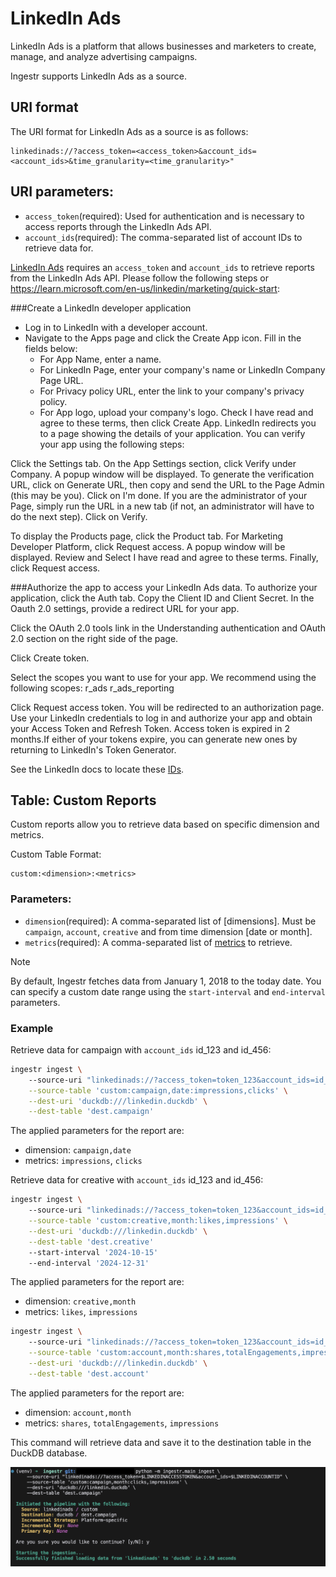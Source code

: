 # LinkedIn Ads
LinkedIn Ads is a platform that allows businesses and marketers to create, manage, and analyze advertising campaigns.

Ingestr supports LinkedIn Ads as a source.

## URI format
The URI format for LinkedIn Ads as a source is as follows:

```plaintext
linkedinads://?access_token=<access_token>&account_ids=<account_ids>&time_granularity=<time_granularity>"
```
## URI parameters:
- `access_token`(required): Used for authentication and is necessary to access reports through the LinkedIn Ads API.
- `account_ids`(required): The comma-separated list of account IDs to retrieve data for.

[LinkedIn Ads](https://learn.microsoft.com/en-us/linkedin/marketing/integrations/ads-reporting/ads-reporting?view=li-lms-2024-11&tabs=http#analytics-finder) requires an `access_token` and `account_ids` to retrieve reports from the LinkedIn Ads API. Please follow the following steps or https://learn.microsoft.com/en-us/linkedin/marketing/quick-start:

###Create a LinkedIn developer application
- Log in to LinkedIn with a developer account.
- Navigate to the Apps page and click the Create App icon. Fill in the fields below:
  - For App Name, enter a name.
  - For LinkedIn Page, enter your company's name or LinkedIn Company Page URL.
  - For Privacy policy URL, enter the link to your company's privacy policy.
  - For App logo, upload your company's logo.
Check I have read and agree to these terms, then click Create App. LinkedIn redirects you to a page showing the details of your application.
You can verify your app using the following steps:

Click the Settings tab. On the App Settings section, click Verify under Company. A popup window will be displayed. To generate the verification URL, click on Generate URL, then copy and send the URL to the Page Admin (this may be you). Click on I'm done. If you are the administrator of your Page, simply run the URL in a new tab (if not, an administrator will have to do the next step). Click on Verify.

To display the Products page, click the Product tab. For Marketing Developer Platform, click Request access. A popup window will be displayed. Review and Select I have read and agree to these terms. Finally, click Request access.

###Authorize the app to access your LinkedIn Ads data.
To authorize your application, click the Auth tab. Copy the Client ID and Client Secret. In the Oauth 2.0 settings, provide a redirect URL for your app.

Click the OAuth 2.0 tools link in the Understanding authentication and OAuth 2.0 section on the right side of the page.

Click Create token.

Select the scopes you want to use for your app. We recommend using the following scopes:
r_ads
r_ads_reporting

Click Request access token. You will be redirected to an authorization page. Use your LinkedIn credentials to log in and authorize your app and obtain your Access Token and Refresh Token. Access token is expired in 2 months.If either of your tokens expire, you can generate new ones by returning to LinkedIn's Token Generator. 

See the LinkedIn docs to locate these [IDs](https://www.linkedin.com/help/linkedin/answer/a424270/find-linkedin-ads-account-details?lang=en).

## Table: Custom Reports    
Custom reports allow you to retrieve data based on specific dimension and metrics.

Custom Table Format:
```
custom:<dimension>:<metrics>
```
### Parameters:
- `dimension`(required): A comma-separated list of [dimensions]. Must be `campaign`, `account`, `creative` and from time dimension [date or month].
- `metrics`(required): A comma-separated list of [metrics](https://learn.microsoft.com/en-us/linkedin/marketing/integrations/ads-reporting/ads-reporting?view=li-lms-2024-11&tabs=http#metrics-available) to retrieve.
 

> [!NOTE]
> By default, Ingestr fetches data from January 1, 2018 to the today date. You can specify a custom date range using the `start-interval` and `end-interval` parameters.

### Example

Retrieve data for campaign with `account_ids` id_123 and id_456:
```sh
ingestr ingest \                         
    --source-uri "linkedinads://?access_token=token_123&account_ids=id_123,id_456" \
    --source-table 'custom:campaign,date:impressions,clicks' \
    --dest-uri 'duckdb:///linkedin.duckdb' \
    --dest-table 'dest.campaign'
```

The applied parameters for the report are:
- dimension: `campaign,date`
- metrics: `impressions`, `clicks`

Retrieve data for creative with `account_ids` id_123 and id_456:
```sh
ingestr ingest \                         
    --source-uri "linkedinads://?access_token=token_123&account_ids=id_123,id_456" \
    --source-table 'custom:creative,month:likes,impressions' \
    --dest-uri 'duckdb:///linkedin.duckdb' \
    --dest-table 'dest.creative'
    --start-interval '2024-10-15'
    --end-interval '2024-12-31'
```
The applied parameters for the report are:
- dimension: `creative,month`
- metrics: `likes`, `impressions`

```sh
ingestr ingest \                         
    --source-uri "linkedinads://?access_token=token_123&account_ids=id_123,id_456" \
    --source-table 'custom:account,month:shares,totalEngagements,impressions,' \
    --dest-uri 'duckdb:///linkedin.duckdb' \
    --dest-table 'dest.account'
```
The applied parameters for the report are:
- dimension: `account,month`
- metrics: `shares`, `totalEngagements`, `impressions`

This command will retrieve data and save it to the destination table in the DuckDB database.

<img alt="linkedin_ads_img" src="../media/linkedin_ads.png" />
